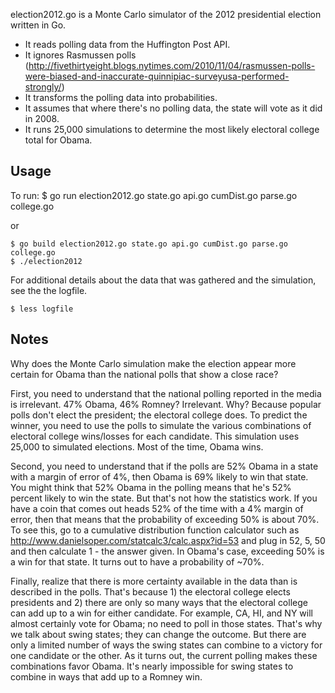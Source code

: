 election2012.go is a Monte Carlo simulator of the 2012 presidential election written in Go. 
* It reads polling data from the Huffington Post API.
* It ignores Rasmussen polls (http://fivethirtyeight.blogs.nytimes.com/2010/11/04/rasmussen-polls-were-biased-and-inaccurate-quinnipiac-surveyusa-performed-strongly/)
* It transforms the polling data into probabilities.
* It assumes that where there's no polling data, the state will vote as it did in 2008.
* It runs 25,000 simulations to determine the most likely electoral college total for Obama.

## Usage ##

To run:
	$ go run election2012.go state.go api.go cumDist.go parse.go college.go

or

	$ go build election2012.go state.go api.go cumDist.go parse.go college.go
	$ ./election2012

For additional details about the data that was gathered and the simulation, see the the logfile.

	$ less logfile


## Notes ##

Why does the Monte Carlo simulation make the election appear more certain for Obama than the national polls that show a close race?

First, you need to understand that the national polling reported in the media is irrelevant. 47% Obama, 46% Romney? Irrelevant. Why? Because popular polls don't elect the president; the electoral college does. To predict the winner, you need to use the polls to simulate the various combinations of electoral college wins/losses for each candidate. This simulation uses 25,000 to simulated elections. Most of the time, Obama wins.

Second, you need to understand that if the polls are 52% Obama in a state with a margin of error of 4%, then Obama is 69% likely to win that state. You might think that 52% Obama in the polling means that he's 52% percent likely to win the state. But that's not how the statistics work. If you have a coin that comes out heads 52% of the time with a 4% margin of error, then that means that the probability of exceeding 50% is about 70%. To see this, go to a cumulative distribution function calculator such as http://www.danielsoper.com/statcalc3/calc.aspx?id=53 and plug in 52, 5, 50 and then calculate 1 - the answer given. In Obama's case, exceeding 50% is a win for that state. It turns out to have a probability of ~70%. 

Finally, realize that there is more certainty available in the data than is described in the polls. That's because 1) the electoral college elects presidents and 2) there are only so many ways that the electoral college can add up to a win for either candidate. For example, CA, HI, and NY will almost certainly vote for Obama; no need to poll in those states. That's why we talk about swing states; they can change the outcome. But there are only a limited number of ways the swing states can combine to a victory for one candidate or the other. As it turns out, the current polling makes these combinations favor Obama. It's nearly impossible for swing states to combine in ways that add up to a Romney win.
